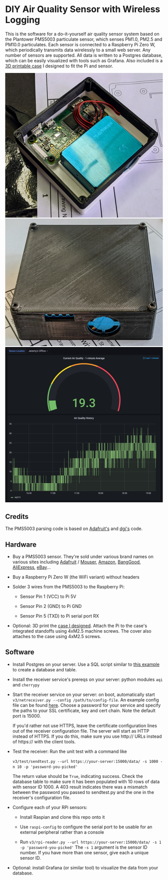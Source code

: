 # DIY Air Quality Sensor with Wireless Logging

This is the software for a do-it-yourself air quality sensor system based on the
Plantower PMS5003 particulate sensor, which senses PM1.0, PM2.5 and PM10.0
particulates. Each sensor is connected to a Raspberry Pi Zero W, which
periodically transmits data wirelessly to a small web server. Any number of
sensors are supported. All data is written to a Postgres database, which can be
easily visualized with tools such as Grafana. Also included is a [3D printable
case](https://www.thingiverse.com/thing:4940995) I designed to fit the Pi and
sensor.

![Pi and sensor in case](docs/case-open.jpg)
![Case with cover](docs/case-closed.jpg)
![Grafana UI](docs/grafana-screencap.png)

## Credits

The PMS5003 parsing code is based on
[Adafruit's](https://learn.adafruit.com/pm25-air-quality-sensor) and
[dgj's](https://github.com/djacobow/airmon) code.

## Hardware

* Buy a PMS5003 sensor. They're sold under various brand names on various sites
  including [Adafruit](https://www.adafruit.com/product/3686) /
  [Mouser](https://www.mouser.com/ProductDetail/Adafruit/3686),
  [Amazon](https://www.amazon.com/gp/product/B092H9FSC9),
  [BangGood](https://usa.banggood.com/PMS5003-PM2_5-Air-Particle-Dust-Sensor-Laser-Digital-Output-Module-High-Precision-Air-Haze-Detection-Smart-Home-Device-p-1553818.html),
  [AliExpress](https://www.aliexpress.com/item/1005001793669306.html), [eBay](https://www.ebay.com/sch/i.html?_from=R40&_trksid=p2047675.m570.l1313&_nkw=pms5003&_sacat=0)...

* Buy a Raspberry Pi Zero W (the WiFi variant) without headers

* Solder 3 wires from the PMS5003 to the Raspberry Pi:
   * Sensor Pin 1 (VCC) to Pi 5V

   * Sensor Pin 2 (GND) to Pi GND

   * Sensor Pin 5 (TXD) to Pi serial port RX

* Optional: 3D print the [case I designed](https://www.thingiverse.com/thing:4940995).
  Attach the Pi to the case's integrated standoffs using 4xM2.5
  machine screws. The cover also attaches to the case using 4xM2.5 screws.

## Software

* Install Postgres on your server. Use a SQL script similar to [this
  example](https://github.com/jelson/aqi/blob/jelson/docs/v3/create-table.sql)
  to create a database and table.

* Install the receiver service's prereqs on your server: python modules `aqi`
  and `cherrypy`

* Start the receiver service on your server: on boot, automatically start
  `v3/netreceiver.py --config /path/to/config-file`. An example config file can
  be found
  [here](https://github.com/jelson/aqi/blob/main/v3/netreceiver-config-example.json). Choose
  a password for your service and specify the paths to your SSL certificate, key
  and cert chain. Note the default port is 15000.

  If you'd rather not use HTTPS, leave the certificate configuration lines out
  of the receiver configuration file. The server will start as HTTP instead of
  HTTPS. If you do this, make sure you use http:// URLs instead of https:// with
  the client tools.

* Test the receiver: Run the unit test with a command like

    `v3/test/sendtest.py --url https://your-server:15000/data/ -s 1000 -n 10 -p 'password-you-picked'`

   The return value should be `True`, indicating success. Check the database
   table to make sure it has been populated with 10 rows of data with sensor
   ID 1000. A 403 result indicates there was a mismatch between the password you
   passed to sendtest.py and the one in the receiver's configuration file.

* Configure each of your RPi sensors:

   * Install Raspian and clone this repo onto it

   * Use `raspi-config` to configure the serial port to be usable for an
     external peripheral rather than a console

   * Run `v3/rpi-reader.py --url https://your-server:15000/data/ -s 1 -p 'password-you-picked'`
     The `-s 1` argument is the sensor ID number. If you have more than one sensor,
     give each a unique sensor ID.

* Optional: install Grafana (or similar tool) to visualize the data from your
  database.
